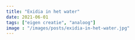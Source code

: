 ```yaml
---
title: "Exidia in het water"
date: 2021-06-01
tags: ["eigen creatie", "analoog"]
image : "/images/posts/exidia-in-het-water.jpg"
---
```


